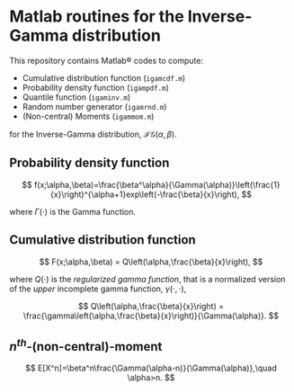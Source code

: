 # Matlab routines for the Inverse-Gamma distribution

This repository contains Matlab® codes to compute:

- Cumulative distribution function (`igamcdf.m`)
- Probability density function (`igampdf.m`)
- Quantile function (`igaminv.m`)
- Random number generator (`igamrnd.m`)
- (Non-central) Moments (`igammom.m`)

for the Inverse-Gamma distribution, $\mathcal{IG}(\alpha, \beta)$.

## Probability density function

$$
f(x;\alpha,\beta)=\frac{\beta^\alpha}{\Gamma(\alpha)}\left(\frac{1}{x}\right)^{\alpha+1}exp\left(-\frac{\beta}{x}\right),
$$

where $\Gamma(\cdot)$ is the Gamma function.

## Cumulative distribution function

$$
F(x;\alpha,\beta) = Q\left(\alpha,\frac{\beta}{x}\right),
$$

where $Q(\cdot)$ is the _regularized gamma function_, that is a normalized version of the _upper_ incomplete gamma function, $\gamma(\cdot,\cdot)$, 

$$
Q\left(\alpha,\frac{\beta}{x}\right) = \frac{\gamma\left(\alpha,\frac{\beta}{x}\right)}{\Gamma(\alpha)}.
$$

## $n^{th}$-(non-central)-moment

$$
E[X^n]=\beta^n\frac{\Gamma(\alpha-n)}{\Gamma(\alpha)},\quad \alpha>n.
$$
